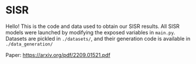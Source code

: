 # SISR

Hello! This is the code and data used to obtain our SISR results. All SISR models
were launched by modifying the exposed variables in `main.py`. Datasets are
pickled in `./datasets/`, and their generation code is available in `./data_generation/`

Paper: https://arxiv.org/pdf/2209.01521.pdf
